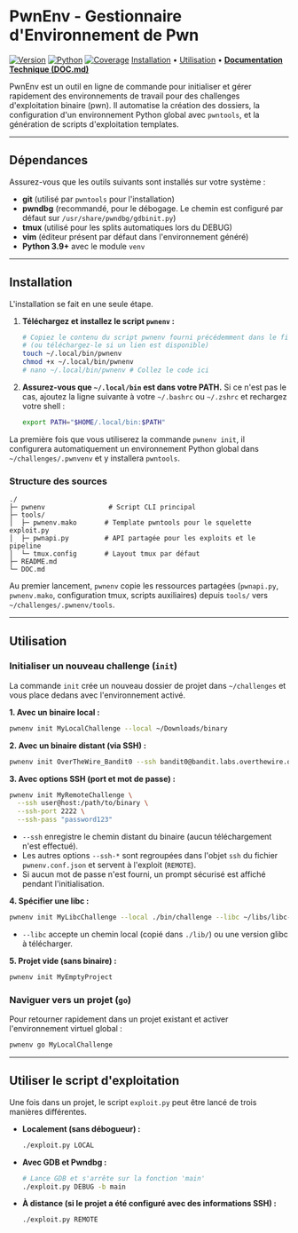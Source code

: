 # PwnEnv - Gestionnaire d'Environnement de Pwn

[![Version](https://img.shields.io/badge/version-3.2.0-blue.svg)](https://github.com/N0x41/pwnenv)
[![Python](https://img.shields.io/badge/python-3.9+-green.svg)](https://python.org)
[![Coverage](https://codecov.io/gh/N0x41/pwnenv/branch/main/graph/badge.svg)](https://codecov.io/gh/N0x41/pwnenv)
[Installation](https://www.google.com/search?q=%23installation) • [Utilisation](https://www.google.com/search?q=%23utilisation) • [**Documentation Technique (DOC.md)**](https://www.google.com/search?q=DOC.md)

PwnEnv est un outil en ligne de commande pour initialiser et gérer rapidement des environnements de travail pour des challenges d'exploitation binaire (pwn). Il automatise la création des dossiers, la configuration d'un environnement Python global avec `pwntools`, et la génération de scripts d'exploitation templates.


-----

## Dépendances

Assurez-vous que les outils suivants sont installés sur votre système :
  * **git** (utilisé par `pwntools` pour l'installation)
  * **pwndbg** (recommandé, pour le débogage. Le chemin est configuré par défaut sur `/usr/share/pwndbg/gdbinit.py`)
  * **tmux** (utilisé pour les splits automatiques lors du DEBUG)
  * **vim** (éditeur présent par défaut dans l'environnement généré)
  * **Python 3.9+** avec le module `venv`

-----

## Installation

L'installation se fait en une seule étape.

1.  **Téléchargez et installez le script `pwnenv` :**

    ```bash
    # Copiez le contenu du script pwnenv fourni précédemment dans le fichier ci-dessous
    # (ou téléchargez-le si un lien est disponible)
    touch ~/.local/bin/pwnenv
    chmod +x ~/.local/bin/pwnenv
    # nano ~/.local/bin/pwnenv # Collez le code ici
    ```

2.  **Assurez-vous que `~/.local/bin` est dans votre PATH.**
    Si ce n'est pas le cas, ajoutez la ligne suivante à votre `~/.bashrc` ou `~/.zshrc` et rechargez votre shell :

    ```bash
    export PATH="$HOME/.local/bin:$PATH"
    ```

La première fois que vous utiliserez la commande `pwnenv init`, il configurera automatiquement un environnement Python global dans `~/challenges/.pwnvenv` et y installera `pwntools`.

### Structure des sources

```
./
├─ pwnenv                # Script CLI principal
├─ tools/
│  ├─ pwnenv.mako       # Template pwntools pour le squelette exploit.py
│  ├─ pwnapi.py         # API partagée pour les exploits et le pipeline
│  └─ tmux.config       # Layout tmux par défaut
├─ README.md
└─ DOC.md
```

Au premier lancement, `pwnenv` copie les ressources partagées (`pwnapi.py`, `pwnenv.mako`, configuration tmux, scripts auxiliaires) depuis `tools/` vers `~/challenges/.pwnenv/tools`.

-----

## Utilisation

### Initialiser un nouveau challenge (`init`)

La commande `init` crée un nouveau dossier de projet dans `~/challenges` et vous place dedans avec l'environnement activé.

**1. Avec un binaire local :**

```bash
pwnenv init MyLocalChallenge --local ~/Downloads/binary
```

**2. Avec un binaire distant (via SSH) :**

```bash
pwnenv init OverTheWire_Bandit0 --ssh bandit0@bandit.labs.overthewire.org:/bandit/bandit0
```

**3. Avec options SSH (port et mot de passe) :**

```bash
pwnenv init MyRemoteChallenge \
  --ssh user@host:/path/to/binary \
  --ssh-port 2222 \
  --ssh-pass "password123"
```

  * `--ssh` enregistre le chemin distant du binaire (aucun téléchargement n'est effectué).
  * Les autres options `--ssh-*` sont regroupées dans l'objet `ssh` du fichier `pwnenv.conf.json` et servent à l'exploit (`REMOTE`).
  * Si aucun mot de passe n'est fourni, un prompt sécurisé est affiché pendant l'initialisation.

**4. Spécifier une libc :**

```bash
pwnenv init MyLibcChallenge --local ./bin/challenge --libc ~/libs/libc-2.35.so
```

  * `--libc` accepte un chemin local (copié dans `./lib/`) ou une version glibc à télécharger.

**5. Projet vide (sans binaire) :**

```bash
pwnenv init MyEmptyProject
```

### Naviguer vers un projet (`go`)

Pour retourner rapidement dans un projet existant et activer l'environnement virtuel global :

```bash
pwnenv go MyLocalChallenge
```

-----

## Utiliser le script d'exploitation

Une fois dans un projet, le script `exploit.py` peut être lancé de trois manières différentes.

  * **Localement (sans débogueur) :**

    ```bash
    ./exploit.py LOCAL
    ```

  * **Avec GDB et Pwndbg :**

    ```bash
    # Lance GDB et s'arrête sur la fonction 'main'
    ./exploit.py DEBUG -b main
    ```

  * **À distance (si le projet a été configuré avec des informations SSH) :**

    ```bash
    ./exploit.py REMOTE
    ```